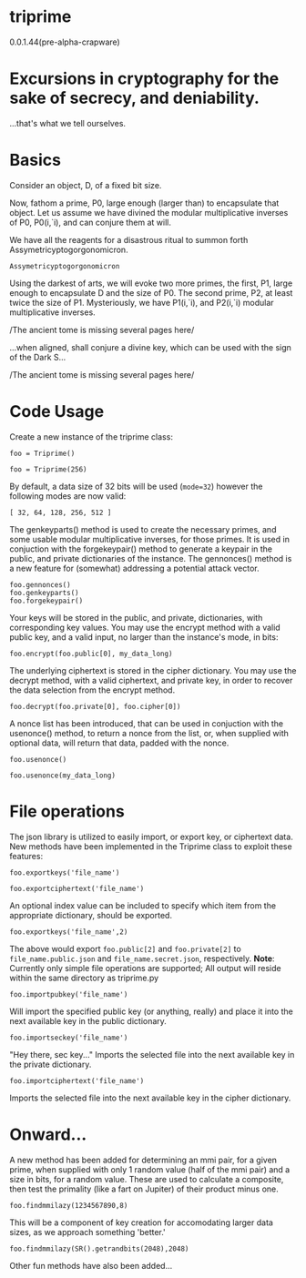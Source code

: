 # triprime 
0.0.1.44(pre-alpha-crapware)

# Excursions in cryptography for the sake of secrecy, and deniability.
...that's what we tell ourselves.

# Basics
Consider an object, D, of a fixed bit size.

Now, fathom a prime, P0, large enough (larger than) to encapsulate that object.
Let us assume we have divined the modular multiplicative inverses of P0, P0(i,\`i), and can conjure them at will.

We have all the reagents for a disastrous ritual to summon forth Assymetricyptogorgonomicron.

`Assymetricyptogorgonomicron`

Using the darkest of arts, we will evoke two more primes, the first, P1, large enough to encapsulate D and the size of P0. The second prime, P2, at least twice the size of P1. Mysteriously, we have P1(i,\`i), and P2(i,\`i) modular multiplicative inverses.

/The ancient tome is missing several pages here/

...when aligned, shall conjure a divine key, which can be used with the sign of the Dark S...

/The ancient tome is missing several pages here/

# Code Usage
Create a new instance of the triprime class:

`foo = Triprime()`

`foo = Triprime(256)`

By default, a data size of 32 bits will be used (`mode=32`) however the following modes are now valid:

`[ 32, 64, 128, 256, 512 ]`


The genkeyparts() method is used to create the necessary primes, and some usable modular multiplicative inverses, for those primes. It is used in conjuction with the forgekeypair() method to generate a keypair in the public, and private dictionaries of the instance. The gennonces() method is a new feature for (somewhat) addressing a potential attack vector.

```
foo.gennonces()
foo.genkeyparts()
foo.forgekeypair()
```

Your keys will be stored in the public, and private, dictionaries, with corresponding key values. You may use the encrypt method with a valid public key, and a valid input, no larger than the instance's mode, in bits:

`foo.encrypt(foo.public[0], my_data_long)`

The underlying ciphertext is stored in the cipher dictionary. You may use the decrypt method, with a valid ciphertext, and private key, in order to recover the data selection from the encrypt method.

`foo.decrypt(foo.private[0], foo.cipher[0])`

A nonce list has been introduced, that can be used in conjuction with the usenonce() method, to return a nonce from the list, or, when supplied with optional data, will return that data, padded with the nonce.

`foo.usenonce()`

`foo.usenonce(my_data_long)`

# File operations
The json library is utilized to easily import, or export key, or ciphertext data. New methods have been implemented in the Triprime class to exploit these features:

`foo.exportkeys('file_name')`

`foo.exportciphertext('file_name')`

An optional index value can be included to specify which item from the appropriate dictionary, should be exported.

`foo.exportkeys('file_name',2)`

The above would export `foo.public[2]` and `foo.private[2]` to `file_name.public.json` and `file_name.secret.json`, respectively. **Note**: Currently only simple file operations are supported; All output will reside within the same directory as triprime.py

`foo.importpubkey('file_name')`

Will import the specified public key (or anything, really) and place it into the next available key in the public dictionary.

`foo.importseckey('file_name')`

"Hey there, sec key..." Imports the selected file into the next available key in the private dictionary.

`foo.importciphertext('file_name')`

Imports the selected file into the next available key in the cipher dictionary.

# Onward...
A new method has been added for determining an mmi pair, for a given prime, when supplied with only 1 random value (half of the mmi pair) and a size in bits, for a random value. These are used to calculate a composite, then test the primality (like a fart on Jupiter) of their product minus one.

`foo.findmmilazy(1234567890,8)`

This will be a component of key creation for accomodating larger data sizes, as we approach something 'better.'

`foo.findmmilazy(SR().getrandbits(2048),2048)`

Other fun methods have also been added...


